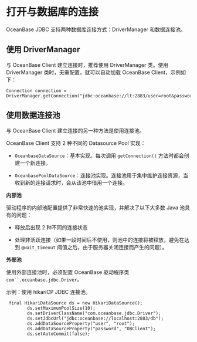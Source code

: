 打开与数据库的连接 
==============================

OceanBase JDBC 支持两种数据库连接方式：DriverManager 和数据连接池。

使用 DriverManager 
----------------------------------

与 OceanBase Client 建立连接时，推荐使用 DriverManager 类。使用 DriverManager 类时，无需配置，就可以自动加载 OceanBase Client，示例如下：

    Connection connection = DriverManager.getConnection("jdbc:oceanbase://lt:2883/user=root&password=***");



使用数据连接池 
-------------------------

与 OceanBase Client 建立连接的另一种方法是使用连接池。

OceanBase Client 支持 2 种不同的 Datasource Pool 实现：

* `OceanbaseDataSource`：基本实现。每次调用 `getConnection()` 方法时都会创建一个新连接。

  

* `OceanbasePoolDataSource`：连接池实现。连接池用于集中维护连接资源，当收到新的连接请求时，会从该池中借用一个连接。

  




**内部池** 

驱动程序的内部池配置提供了非常快速的池实现，并解决了以下大多数 Java 池具有的问题：

* 释放后出现 2 种不同的连接状态

  

* 处理非活跃连接（如果一段时间后不使用，则池中的连接将被释放，避免在达到 `@wait_timeout` 阈值之后，由于服务器关闭连接而产生的问题）。

  




**外部池** 

使用外部连接池时，必须配置 OceanBase 驱动程序类 `com``.oceanbase.jdbc.Driver`。

示例：使用 hikariCP JDBC 连接池。

     final HikariDataSource ds = new HikariDataSource();
            ds.setMaximumPoolSize(10);
            ds.setDriverClassName("com.oceanbase.jdbc.Driver");
            ds.setJdbcUrl("jdbc:oceanbase://localhost:2883/db");
            ds.addDataSourceProperty("user", "root");
            ds.addDataSourceProperty("password", "OBClient");
            ds.setAutoCommit(false);



